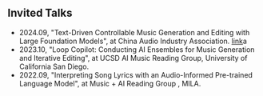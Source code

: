 ## Invited Talks

<ul style="margin:0 0 5px;">
  <li><autocolor>2024.09, "Text-Driven Controllable Music Generation and Editing with Large Foundation Models", at China Audio Industry Association. <a href="https://github.com/ldzhangyx/ldzhangyx.github.io/edit/main/assets/20240905talk.pdf">link</a>a</autocolor></li>
  <li><autocolor>2023.10, "Loop Copilot: Conducting AI Ensembles for Music Generation and Iterative Editing", at UCSD AI Music Reading Group, University of California San Diego. </autocolor></li>
  <li><autocolor>2022.09, "Interpreting Song Lyrics with an Audio-Informed Pre-trained Language Model", at Music + AI Reading Group , MILA. </autocolor></li>
</ul>
